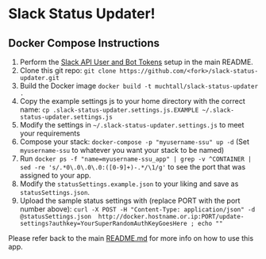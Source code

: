 # Slack Status Updater!

## Docker Compose Instructions
1) Perform the [Slack API User and Bot Tokens](README.md#slack-api-user-and-bot-tokens) setup in the main README.
0) Clone this git repo: `git clone https://github.com/<fork>/slack-status-updater.git`
0) Build the Docker image `docker build -t muchtall/slack-status-updater .`
0) Copy the example settings js to your home directory with the correct name: `cp .slack-status-updater.settings.js.EXAMPLE ~/.slack-status-updater.settings.js`
0) Modify the settings in `~/.slack-status-updater.settings.js` to meet your requirements
0) Compose your stack: `docker-compose -p "myusername-ssu" up -d` (Set `myusername-ssu` to whatever you want your stack to be named)
0) Run `docker ps -f "name=myusername-ssu_app" | grep -v ^CONTAINER | sed -re 's/.*0\.0\.0\.0:([0-9]+)-.*/\1/g'` to see the port that was assigned to your app.
0) Modify the `statusSettings.example.json` to your liking and save as `statusSettings.json`.
0) Upload the sample status settings with (replace PORT with the port number above): `curl -X POST -H "Content-Type: application/json" -d @statusSettings.json  http://docker.hostname.or.ip:PORT/update-settings?authkey=YourSuperRandomAuthKeyGoesHere ; echo ""`


Please refer back to the main [README.md](README.md) for more info on how to use this app.

